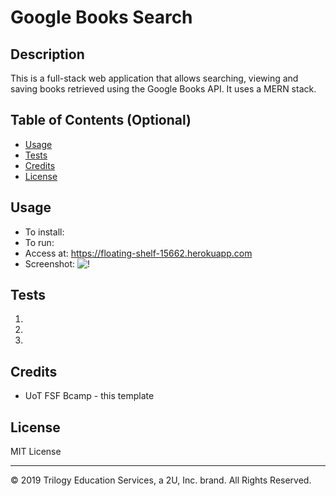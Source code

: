 # Google Books Search

## Description 
This is a full-stack web application that allows searching, viewing and saving books retrieved using the Google Books API. It uses a MERN stack.

## Table of Contents (Optional)

* [Usage](#usage)
* [Tests](#tests)
* [Credits](#credits)
* [License](#license)

## Usage 
* To install: 
* To run: 
* Access at: https://floating-shelf-15662.herokuapp.com
* Screenshot:
![!](images/landing-page.png)

## Tests
1.
2.
3.

## Credits
* UoT FSF Bcamp - this template

## License

MIT License

---
© 2019 Trilogy Education Services, a 2U, Inc. brand. All Rights Reserved.
